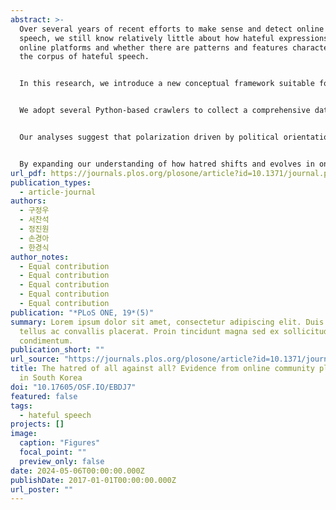 ```yaml
---
abstract: >-
  Over several years of recent efforts to make sense and detect online hate
  speech, we still know relatively little about how hateful expressions enter
  online platforms and whether there are patterns and features characterizing
  the corpus of hateful speech.


  In this research, we introduce a new conceptual framework suitable for better capturing the overall scope and dynamics of the current forms of online hateful speech.


  We adopt several Python-based crawlers to collect a comprehensive data set covering a variety of subjects from a multiplicity of online communities in South Korea. We apply the notions of marginalization and polarization in identifying patterns and dynamics of online hateful speech.


  Our analyses suggest that polarization driven by political orientation and age difference predominates in the hateful speech in most communities, while marginalization of social minority groups is also salient in other communities. Furthermore, we identify a temporal shift in the trends of online hate from gender to age based, reflecting the changing sociopolitical conditions within the polarization dynamics in South Korea.


  By expanding our understanding of how hatred shifts and evolves in online communities, our study provides theoretical and practical implications for both researchers and policy-makers.
url_pdf: https://journals.plos.org/plosone/article?id=10.1371/journal.pone.0300530
publication_types:
  - article-journal
authors:
  - 구정우
  - 서찬석
  - 정진원
  - 손경아
  - 한경식
author_notes:
  - Equal contribution
  - Equal contribution
  - Equal contribution
  - Equal contribution
  - Equal contribution
publication: "*PLoS ONE, 19*(5)"
summary: Lorem ipsum dolor sit amet, consectetur adipiscing elit. Duis posuere
  tellus ac convallis placerat. Proin tincidunt magna sed ex sollicitudin
  condimentum.
publication_short: ""
url_source: "https://journals.plos.org/plosone/article?id=10.1371/journal.pone.0300530"
title: The hatred of all against all? Evidence from online community platforms
  in South Korea
doi: "10.17605/OSF.IO/EBDJ7"
featured: false
tags:
  - hateful speech
projects: []
image:
  caption: "Figures"
  focal_point: ""
  preview_only: false
date: 2024-05-06T00:00:00.000Z
publishDate: 2017-01-01T00:00:00.000Z
url_poster: ""
---
```

